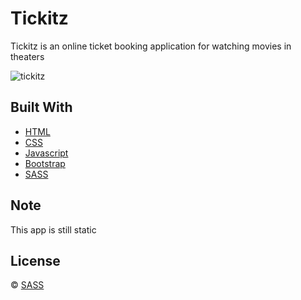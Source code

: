 # Tickitz

Tickitz is an online ticket booking application for watching movies in theaters

![tickitz](https://user-images.githubusercontent.com/62535100/103880622-f44b5580-510b-11eb-8d4a-1105cfdc7976.PNG)

## Built With

* [HTML](https://www.w3schools.com/html/)
* [CSS](https://www.w3schools.com/css/)
* [Javascript](https://www.w3schools.com/js/)
* [Bootstrap](https://getbootstrap.com/)
* [SASS](https://sass-lang.com/)

## Note

This app is still static

## License

© [SASS](https://sass-lang.com/)
